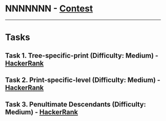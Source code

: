# NNNNNNN - [Contest](<https://www.hackerrank.com/contests/sda-2019-2020-test3/challenges>)

---

# Tasks

## Task 1. Tree-specific-print (Difficulty: Medium) - [HackerRank](<https://www.hackerrank.com/contests/sda-2019-2020-test3/challenges/tree-specific-print>)

## Task 2. Print-specific-level (Difficulty: Medium) - [HackerRank](<https://www.hackerrank.com/contests/sda-2019-2020-test3/challenges/print-specific-level>)

## Task 3. Penultimate Descendаnts (Difficulty: Medium) - [HackerRank](<https://www.hackerrank.com/contests/sda-2019-2020-test3/challenges/penultimate-descendants>)

